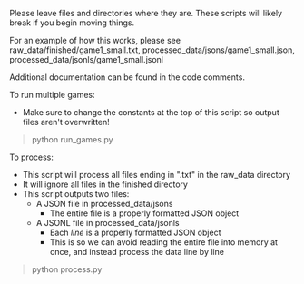 Please leave files and directories where they are. These scripts will likely break if you begin moving things.

For an example of how this works, please see raw_data/finished/game1_small.txt, processed_data/jsons/game1_small.json, processed_data/jsonls/game1_small.jsonl

Additional documentation can be found in the code comments.

To run multiple games:
- Make sure to change the constants at the top of this script so output files aren't overwritten!

> python run_games.py

To process:
- This script will process all files ending in ".txt" in the raw_data directory
- It will ignore all files in the finished directory
- This script outputs two files:
    - A JSON file in processed_data/jsons
        - The entire file is a properly formatted JSON object
    - A JSONL file in processed_data/jsonls
        - Each *line* is a properly formatted JSON object
        - This is so we can avoid reading the entire file into memory at once, and instead process the data line by line
> python process.py
    